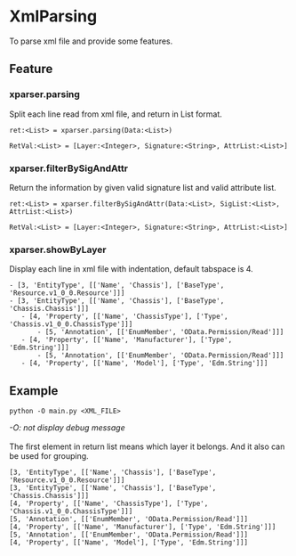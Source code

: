 # XmlParsing

To parse xml file and provide some features.</br>
## Feature</br>
### xparser.parsing</br>
Split each line read from xml file, and return in List format.</br>
```
ret:<List> = xparser.parsing(Data:<List>)
```
```
RetVal:<List> = [Layer:<Integer>, Signature:<String>, AttrList:<List>]
```

### xparser.filterBySigAndAttr</br>
Return the information by given valid signature list and valid attribute list.</br>
```
ret:<List> = xparser.filterBySigAndAttr(Data:<List>, SigList:<List>, AttrList:<List>)
```
```
RetVal:<List> = [Layer:<Integer>, Signature:<String>, AttrList:<List>]
```
### xparser.showByLayer</br>
Display each line in xml file with indentation, default tabspace is 4.</br>
```
- [3, 'EntityType', [['Name', 'Chassis'], ['BaseType', 'Resource.v1_0_0.Resource']]]
- [3, 'EntityType', [['Name', 'Chassis'], ['BaseType', 'Chassis.Chassis']]]
   - [4, 'Property', [['Name', 'ChassisType'], ['Type', 'Chassis.v1_0_0.ChassisType']]]
       - [5, 'Annotation', [['EnumMember', 'OData.Permission/Read']]]
   - [4, 'Property', [['Name', 'Manufacturer'], ['Type', 'Edm.String']]]
       - [5, 'Annotation', [['EnumMember', 'OData.Permission/Read']]]
   - [4, 'Property', [['Name', 'Model'], ['Type', 'Edm.String']]]
```
## Example</br>
```
python -O main.py <XML_FILE>
```
*-O: not display debug message*
</br></br>
The first element in return list means which layer it belongs. And it also can be used for grouping.
```
[3, 'EntityType', [['Name', 'Chassis'], ['BaseType', 'Resource.v1_0_0.Resource']]]
[3, 'EntityType', [['Name', 'Chassis'], ['BaseType', 'Chassis.Chassis']]]
[4, 'Property', [['Name', 'ChassisType'], ['Type', 'Chassis.v1_0_0.ChassisType']]]
[5, 'Annotation', [['EnumMember', 'OData.Permission/Read']]]
[4, 'Property', [['Name', 'Manufacturer'], ['Type', 'Edm.String']]]
[5, 'Annotation', [['EnumMember', 'OData.Permission/Read']]]
[4, 'Property', [['Name', 'Model'], ['Type', 'Edm.String']]]
```
